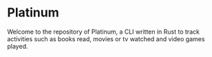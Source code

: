 # Platinum

Welcome to the repository of Platinum, a CLI written in Rust to track activities such as books read, movies or tv watched and video games played.
